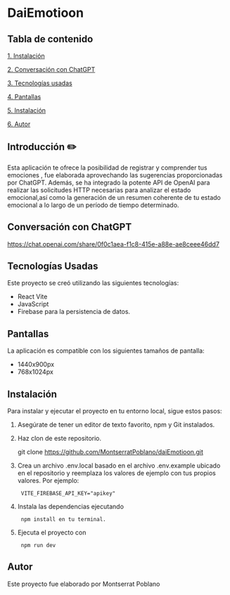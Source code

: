 # DaiEmotioon

## Tabla de contenido


[1. Instalación](#instalación)

[2. Conversación con ChatGPT](#Conversación-con-ChatGPT)

[3. Tecnologías usadas](#Tecnologías-usadas)

[4. Pantallas](#pantallas)

[5. Instalación](#instalación)

[6. Autor](#autor)

## Introducción  :pencil2:

 Esta aplicación te ofrece la posibilidad de registrar y comprender tus emociones , fue elaborada aprovechando las sugerencias proporcionadas por ChatGPT. Además, se ha integrado la potente API de OpenAI para realizar las solicitudes HTTP necesarias para analizar el estado emocional,así como la generación de un resumen coherente de tu estado emocional a lo largo de un período de tiempo determinado.

## Conversación con ChatGPT

https://chat.openai.com/share/0f0c1aea-f1c8-415e-a88e-ae8ceee46dd7

## Tecnologías Usadas 

Este proyecto se creó utilizando las siguientes tecnologías:

- React Vite
- JavaScript
- Firebase para la persistencia de datos.

## Pantallas 

La aplicación es compatible con los siguientes tamaños de pantalla:

- 1440x900px
- 768x1024px



## Instalación 

Para instalar y ejecutar el proyecto en tu entorno local, sigue estos pasos:

1. Asegúrate de tener un editor de texto favorito, npm y Git instalados.

2. Haz clon de este repositorio.

   git clone https://github.com/MontserratPoblano/daiEmotioon.git

4. Crea un archivo .env.local basado en el archivo .env.example ubicado en el repositorio y reemplaza los valores de ejemplo con tus propios valores. Por ejemplo: 

        VITE_FIREBASE_API_KEY="apikey"

5. Instala las dependencias ejecutando 

        npm install en tu terminal.

6. Ejecuta el proyecto con 

        npm run dev


## Autor
Este proyecto fue elaborado por Montserrat Poblano
